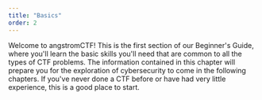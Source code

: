 ```yaml
---
title: "Basics"
order: 2
---
```


Welcome to angstromCTF! This is the first section of our Beginner's Guide, where you'll learn the basic skills you'll need that are common to all the types of CTF problems. The information contained in this chapter will prepare you for the exploration of cybersecurity to come in the following chapters. If you've never done a CTF before or have had very little experience, this is a good place to start.
